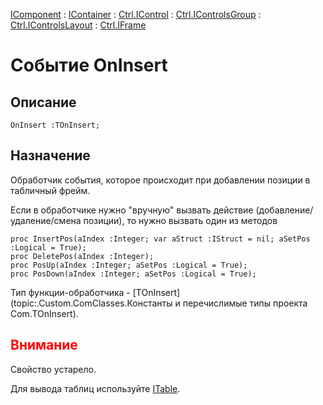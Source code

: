 ﻿---
Link: .Ctrl.IFrame.@OnInsert
---

[IComponent](topic:Com.Custom.ComClasses.IComponent.Default) :
[IContainer](topic:Com.Custom.ComClasses.IContainer.Default) :
[Ctrl.IControl](topic:Com.Custom.ComClasses.Ctrl.IControl.Default) :
[Ctrl.IControlsGroup](topic:Com.Custom.ComClasses.Ctrl.IControlsGroup.Default) :
[Ctrl.IControlsLayout](topic:Com.Custom.ComClasses.Ctrl.IControlsLayout.Default) :
[Ctrl.IFrame](Default)

# Событие OnInsert

## Описание

    OnInsert :TOnInsert;

## Назначение

Обработчик события, которое происходит при добавлении позиции в табличный фрейм.

Если в обработчике нужно "вручную" вызвать действие (добавление/удаление/смена позиции),
то нужно вызвать один из методов

    proc InsertPos(aIndex :Integer; var aStruct :IStruct = nil; aSetPos :Logical = True);
    proc DeletePos(aIndex :Integer);
    proc PosUp(aIndex :Integer; aSetPos :Logical = True);
    proc PosDown(aIndex :Integer; aSetPos :Logical = True);

Тип функции-обработчика -
[TOnInsert](topic:.Custom.ComClasses.Константы и перечислимые типы проекта Com.TOnInsert).

## <span style="color:red">Внимание</span>

Свойство устарело.

Для вывода таблиц используйте [ITable](topic:.Custom.ComClasses.Ctrl.ITable.Default).